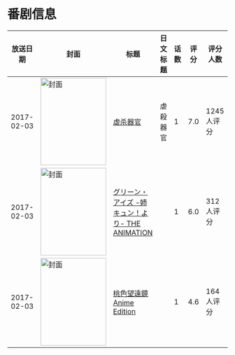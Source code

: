 # 番剧信息

|放送日期|封面|标题|日文标题|话数|评分|评分人数|
|---|---|---|---|---|---|---|
|2017-02-03|<img src="//lain.bgm.tv/pic/cover/c/29/07/100447_i22la.jpg" alt="封面" style="width:150px;height:200px;object-fit:cover;">|[虐杀器官](https://bangumi.tv/subject/100447)|虐殺器官|1|7.0|1245人评分|
|2017-02-03|<img src="/img/no_icon_subject.png" alt="封面" style="width:150px;height:200px;object-fit:cover;">|[グリーン・アイズ -姉キュン！より- THE ANIMATION](https://bangumi.tv/subject/207351)||1|6.0|312人评分|
|2017-02-03|<img src="/img/no_icon_subject.png" alt="封面" style="width:150px;height:200px;object-fit:cover;">|[桃色望遠鏡 Anime Edition](https://bangumi.tv/subject/208458)||1|4.6|164人评分|

